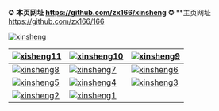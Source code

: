 ✪ **本页网址 https://github.com/zx166/xinsheng**        ✪ **主页网址 https://github.com/zx166/166

[![xinsheng](https://cloud.githubusercontent.com/assets/18081243/14874338/6f3ac3e2-0d42-11e6-92e5-93367eced0d9.jpg)](https://dnd0jds3cnitr.cloudfront.net)

[![xisheng11](https://cloud.githubusercontent.com/assets/18081243/15528394/1a54253e-2233-11e6-9c13-075148fdd086.jpg)](https://d1zsng9cxdrwyc.cloudfront.net/pdf/xsh/XS-11.pdf)|[![xinsheng10](https://cloud.githubusercontent.com/assets/18081243/14401056/b98290b0-fe47-11e5-9683-6128227fdd93.jpg)](https://d1zsng9cxdrwyc.cloudfront.net/pdf/xsh/XS-10.pdf)|[![xinsheng9](https://cloud.githubusercontent.com/assets/18081243/14401057/b983d150-fe47-11e5-8218-0123d4033d24.jpg)](https://d1zsng9cxdrwyc.cloudfront.net/pdf/xsh/XS-09.pdf)
------------ | ------------- | ------------- 
[![xinsheng8](https://cloud.githubusercontent.com/assets/18081243/14401055/b97d3e6c-fe47-11e5-807f-82482d914393.jpg)](https://d1zsng9cxdrwyc.cloudfront.net/pdf/xsh/XS-08.pdf)|[![xinsheng7](https://cloud.githubusercontent.com/assets/18081243/15656963/4b9fd18e-269c-11e6-978b-ab8a20016c9f.jpg)](https://d1zsng9cxdrwyc.cloudfront.net/pdf/xsh/XS-07.pdf)|[![xinsheng6](https://cloud.githubusercontent.com/assets/18081243/14401052/b9599502-fe47-11e5-884c-2a8507667d39.jpg)](https://d1zsng9cxdrwyc.cloudfront.net/pdf/xsh/XS-06.pdf)
[![xinsheng5](https://cloud.githubusercontent.com/assets/18081243/14401053/b95aab68-fe47-11e5-9f55-af8e2c9296fb.jpg)](https://d1zsng9cxdrwyc.cloudfront.net/pdf/xsh/XS-05.pdf)|[![xinsheng4](https://cloud.githubusercontent.com/assets/18081243/14401050/b954e8fe-fe47-11e5-9ae8-b8c83f799810.jpg)](https://d1zsng9cxdrwyc.cloudfront.net/pdf/xsh/XS-04.pdf)|[![xinsheng3](https://cloud.githubusercontent.com/assets/18081243/14401051/b95541fa-fe47-11e5-8d2e-7eb3c43065e9.jpg)](https://d1zsng9cxdrwyc.cloudfront.net/pdf/xsh/XS-03.pdf)
[![xinsheng2](https://cloud.githubusercontent.com/assets/18081243/14401049/b950fad2-fe47-11e5-902f-3b78ccc3762c.jpg)](https://d1zsng9cxdrwyc.cloudfront.net/pdf/xsh/XS-02.pdf)|[![xinsheng1](https://cloud.githubusercontent.com/assets/18081243/14401048/b9503e08-fe47-11e5-9b3b-588d43bf7388.jpg)](https://d1zsng9cxdrwyc.cloudfront.net/pdf/xsh/XS-01.pdf)|




